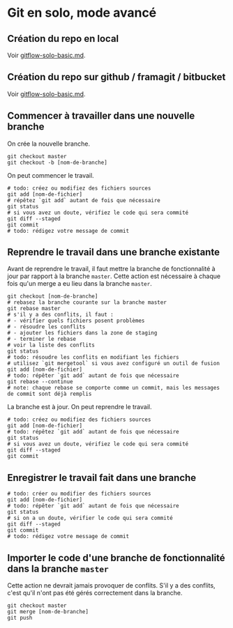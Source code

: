 # Git en solo, mode avancé

## Création du repo en local

Voir [gitflow-solo-basic.md](gitflow-solo-basic.md).

## Création du repo sur github / framagit / bitbucket

Voir [gitflow-solo-basic.md](gitflow-solo-basic.md).

## Commencer à travailler dans une nouvelle branche

On crée la nouvelle branche.

    git checkout master
    git checkout -b [nom-de-branche]

On peut commencer le travail.

    # todo: créez ou modifiez des fichiers sources
    git add [nom-de-fichier]
    # répêtez `git add` autant de fois que nécessaire
    git status
    # si vous avez un doute, vérifiez le code qui sera commité
    git diff --staged
    git commit
    # todo: rédigez votre message de commit

## Reprendre le travail dans une branche existante

Avant de reprendre le travail, il faut mettre la branche de fonctionnalité à jour par rapport à la branche `master`.
Cette action est nécessaire à chaque fois qu'un merge a eu lieu dans la branche `master`.

    git checkout [nom-de-branche]
    # rebasez la branche courante sur la branche master
    git rebase master
    # s'il y a des conflits, il faut :
    # - vérifier quels fichiers posent problèmes
    # - résoudre les conflits
    # - ajouter les fichiers dans la zone de staging
    # - terminer le rebase
    # voir la liste des conflits
    git status
    # todo: résoudre les conflits en modifiant les fichiers
    # utilisez `git mergetool` si vous avez configuré un outil de fusion
    git add [nom-de-fichier]
    # todo: répêter `git add` autant de fois que nécessaire
    git rebase --continue
    # note: chaque rebase se comporte comme un commit, mais les messages de commit sont déjà remplis

La branche est à jour.
On peut reprendre le travail.

    # todo: créez ou modifiez des fichiers sources
    git add [nom-de-fichier]
    # todo: répêtez `git add` autant de fois que nécessaire
    git status
    # si vous avez un doute, vérifiez le code qui sera commité
    git diff --staged
    git commit

## Enregistrer le travail fait dans une branche

    # todo: créer ou modifier des fichiers sources
    git add [nom-de-fichier]
    # todo: répêter `git add` autant de fois que nécessaire
    git status
    # si on a un doute, vérifier le code qui sera commité
    git diff --staged
    git commit
    # todo: rédigez votre message de commit

## Importer le code d'une branche de fonctionnalité dans la branche `master`

Cette action ne devrait jamais provoquer de conflits.
S'il y a des conflits, c'est qu'il n'ont pas été gérés correctement dans la branche.

    git checkout master
    git merge [nom-de-branche]
    git push


